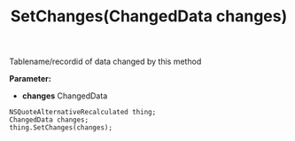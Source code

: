 ﻿---
uid: crmscript_ref_NSQuoteAlternativeRecalculated_SetChanges
title: SetChanges(ChangedData changes)
intellisense: NSQuoteAlternativeRecalculated.SetChanges
keywords: NSQuoteAlternativeRecalculated, GetChanges
so.topic: reference
---

Tablename/recordid of data changed by this method

**Parameter:** 
 - **changes** ChangedData

```crmscript
NSQuoteAlternativeRecalculated thing;
ChangedData changes;
thing.SetChanges(changes);
```

